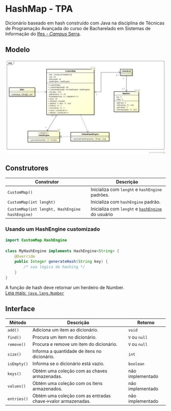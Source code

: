 # HashMap - TPA
Dicionário baseado em hash construído com Java na disciplina de Técnicas de Programação Avançada do curso de Bacharelado em Sistemas de Informação do [Ifes - *Campus* Serra](http://www.serra.ifes.edu.br/).

## Modelo
![model](/docs/class_diagram.png)

## Construtores
|Construtor|Descrição|
|-|-|
|`CustomMap()`|Inicializa com `lenght` e `hashEngine` padrões.|
|`CustomMap(int lenght)`|Inicializa com `hashEngine` padrão.|
|`CustomMap(int lenght, HashEngine hashEngine)`|Inicializa com `lenght` e [`hashEngine`](#usando-um-hashengine-customizado) do usuário|

### Usando um HashEngine customizado

``` Java
import CustomMap.HashEngine

class MyHashEngine implements HashEngine<String> {
    @Override
    public Integer generateHash(String key) {
        /* sua lógica de hashing */
    }
}

```
A função de hash deve retornar um herdeiro de Number. <br>
[Leia mais: `java.lang.Number`](https://docs.oracle.com/javase/7/docs/api/java/lang/Number.html)

## Interface

|Método|Descrição|Retorno|
|-|-|-|
|`add()`|Adiciona um item ao dicionário.|`void`|
|`find()`|Procura um item no dicionário.|`V` ou `null`|
|`remove()`|Procura e remove um item do dicionário.|`V` ou `null`|
|`size()`|Informa a quantidade de itens no dicionário.|`int`|
|`isEmpty()`|Informa se o dicionário está vazio.|`boolean`|
|`keys()`|Obtém uma coleção com as chaves armazenadas.|não implementado|
|`values()`|Obtém uma coleção com os itens armazenados.|não implementado|
|`entries()`|Obtém uma coleção com as entradas chave->valor armazenadas.|não implementado|
